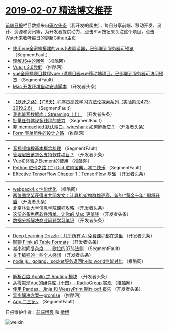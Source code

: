 # [2019-02-07 精选博文推荐](https://toutiao.qdkfweb.cn/date/2019/02/07)

[前端日报](https://qdkfweb.cn/c/news)栏目数据来自[码农头条](https://toutiao.qdkfweb.cn/)（我开发的爬虫），每日分享前端、移动开发、设计、资源和资讯等，为开发者提供动力，点击Star按钮来关注这个项目，点击Watch来收听每日的更新[Github主页](https://github.com/kujian/frontendDaily)
* [使用vue全家桶搭建的vue小说阅读器，已部署到服务器可预览](https://toutiao.qdkfweb.cn/100297.html) （SegmentFault）
* [理解JS中的闭包](https://toutiao.qdkfweb.cn/100334.html) （推酷网）
* [Vue.js 2.6尝鲜](https://toutiao.qdkfweb.cn/100338.html) （推酷网）
* [vue全家桶项目教程vue小说项目器vue移动端项目，已部署到服务器可访问预览](https://toutiao.qdkfweb.cn/100296.html) （SegmentFault）
* [Mac 开发环境自动安装脚本](https://toutiao.qdkfweb.cn/100309.html) （开发者头条）

***
* [【跃迁之路】【716天】程序员高效学习方法论探索系列（实验阶段473-2019.2.6）](https://toutiao.qdkfweb.cn/100299.html) （SegmentFault）
* [我也能写数据库：Streaming（上）](https://toutiao.qdkfweb.cn/100310.html) （开发者头条）
* [批量任务体现多线程的威力](https://toutiao.qdkfweb.cn/100300.html) （SegmentFault）
* [非 memcached 默认端口，wireshark 如何解析它？](https://toutiao.qdkfweb.cn/100311.html) （开发者头条）
* [Form 表单组件的设计之路](https://toutiao.qdkfweb.cn/100335.html) （推酷网）

***
* [音视频编程基本概念梳理](https://toutiao.qdkfweb.cn/100301.html) （SegmentFault）
* [管理层应该怎么支持软件项目？](https://toutiao.qdkfweb.cn/100312.html) （开发者头条）
* [Vue初体验之Element的使用](https://toutiao.qdkfweb.cn/100336.html) （推酷网）
* [Python 进价之路 (二) Dict 进阶宝典，初二快乐](https://toutiao.qdkfweb.cn/100302.html) （SegmentFault）
* [Effective TensorFlow Chapter 1：TensorFlow 基础](https://toutiao.qdkfweb.cn/100314.html) （开发者头条）

***
* [webpack4.x 性能优化](https://toutiao.qdkfweb.cn/100337.html) （推酷网）
* [两位图灵奖获得者共同发文：计算机架构群雄逐鹿，新的 “黄金十年” 即将开启](https://toutiao.qdkfweb.cn/100303.html) （开发者头条）
* [北京林业大学信息学院课程攻略](https://toutiao.qdkfweb.cn/100317.html) （开发者头条）
* [这份必备免费软件清单，让你的 Mac 更值钱](https://toutiao.qdkfweb.cn/100304.html) （开发者头条）
* [数据分析解决商业问题学习笔记](https://toutiao.qdkfweb.cn/100318.html) （开发者头条）

***
* [Deep Learning Drizzle：几乎所有 AI 免费课程都在这里](https://toutiao.qdkfweb.cn/100305.html) （开发者头条）
* [聊聊 Flink 的 Table Formats](https://toutiao.qdkfweb.cn/100319.html) （开发者头条）
* [减小时间复杂度——欧拉的37%法则](https://toutiao.qdkfweb.cn/100295.html) （SegmentFault）
* [关于编程的一些个人感想](https://toutiao.qdkfweb.cn/100306.html) （开发者头条）
* [node js，golang，socket服务返回hello world性能对比](https://toutiao.qdkfweb.cn/100330.html) （推酷网）

***
* [解析百度 Apollo 之 Routing 模块](https://toutiao.qdkfweb.cn/100307.html) （开发者头条）
* [从零实现Vue的组件库（十四）- RadioGroup 实现](https://toutiao.qdkfweb.cn/100331.html) （推酷网）
* [使用 Pandas、Jinja 和 WeasyPrint 制作 pdf 报告](https://toutiao.qdkfweb.cn/100308.html) （开发者头条）
* [异步解决方案&#8212;promise](https://toutiao.qdkfweb.cn/100332.html) （推酷网）
* [App 二三记~](https://toutiao.qdkfweb.cn/100298.html) （SegmentFault）

日报维护作者：[前端博客](https://qdkfweb.cn/) 和 [微博](https://qdkfweb.cn/go/weibo)

![weixin](https://user-images.githubusercontent.com/3055447/38468989-651132ac-3b80-11e8-8e6b-15122322a9d7.png)